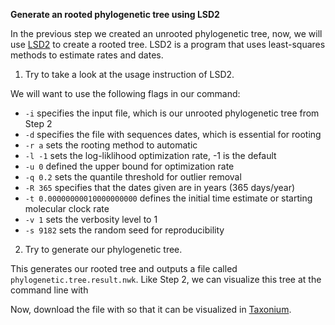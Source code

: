 <script>
import Link from "$components/Link.svelte";
import Execute from "$components/Execute.svelte";
</script>

**Generate an rooted phylogenetic tree using LSD2**

In the previous step we created an unrooted phylogenetic tree, now, we will use [LSD2](https://github.com/tothuhien/lsd2) to create a rooted tree. LSD2 is a program that uses least-squares methods to estimate rates and dates.  

1. Try <Execute command="LSD2 -help" inline /> to take a look at the usage instruction of LSD2.

We will want to use the following flags in our command:

- `-i` specifies the input file, which is our unrooted phylogenetic tree from Step 2
- `-d` specifies the file with sequences dates, which is essential for rooting
- `-r a` sets the rooting method to automatic
- `-l -1` sets the log-liklihood optimization rate, -1 is the default
- `-u 0` defined the upper bound for optimization rate
- `-q 0.2` sets the quantile threshold for outlier removal
- `-R 365` specifies that the dates given are in years (365 days/year)
- `-t 0.00000000010000000000` defines the initial time estimate or starting molecular clock rate
- `-v 1` sets the verbosity level to 1
- `-s 9182` sets the random seed for reproducibility

2. Try <Execute command="lsd2 -i tree_file.nwk -d hiv1_dates.txt -r a -l -1 -u 0 -q 0.2 -R 365 -t 0.00000000010000000000 -v 1 -s 9182" inline /> to generate our phylogenetic tree.

This generates our rooted tree and outputs a file called `phylogenetic.tree.result.nwk`. Like Step 2, we can visualize this tree at the command line with <Execute command="head -5 phylogenetic.tree.result.nwk" inline />

Now, download the file with <Execute command="download phylogenetic.tree.result.nwk" inline /> so that it can be visualized in [Taxonium](https://taxonium.org/?xType=x_dist). 
